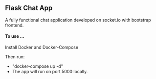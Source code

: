 ## Flask Chat App

A fully functional chat application developed on socket.io with bootstrap frontend.

#### To use ...

Install Docker and Docker-Compose

Then run:

- "docker-compose up -d"
- The app will run on port 5000 locally.
